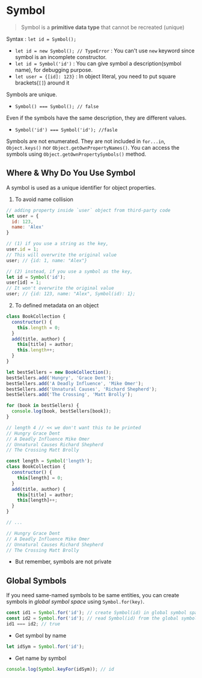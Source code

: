 # Symbol

> Symbol is a **primitive data type** that cannot be recreated (unique)

Syntax : `let id = Symbol();`
- `let id = new Symbol(); // TypeError` : You can't use `new` keyword since symbol is an incomplete constructor.
- `let id = Symbol('id')` : You can give symbol a description(symbol name), for debugging purpose.
- `let user = {[id]: 123}` : In object literal, you need to put square brackets(`[]`) around it

Symbols are unique.
- `Symbol() === Symbol(); // false` 

Even if the symbols have the same description, they are different values.
- `Symbol('id') === Symbol('id'); //fasle`

Symbols are not enumerated. They are not included in `for...in`, `Object.keys()` nor `Object.getOwnPropertyNames()`. You can access the symbols using `Object.getOwnPropertySymbols()` method.

## Where & Why Do You Use Symbol

A symbol is used as a unique identifier for object properties.

1. To avoid name collision
```javascript
// adding property inside `user` object from third-party code
let user = {
  id: 123,
  name: 'Alex'
}

// (1) if you use a string as the key,
user.id = 1;
// This will overwrite the original value
user; // {id: 1, name: "Alex"}

// (2) instead, if you use a symbol as the key,
let id = Symbol('id');
user[id] = 1;
// It won't overwrite the original value
user; // {id: 123, name: "Alex", Symbol(id): 1};

```
2. To defined metadata on an object
```javascript
class BookCollection {
  constructor() {
    this.length = 0;
  }
  add(title, author) {
    this[title] = author;
    this.length++;
  }
}

let bestSellers = new BookCollection();
bestSellers.add('Hungry', 'Grace Dent');
bestSellers.add('A Deadly Influence', 'Mike Omer');
bestSellers.add('Unnatural Causes', 'Richard Shepherd');
bestSellers.add('The Crossing', 'Matt Brolly');

for (book in bestSellers) {
  console.log(book, bestSellers[book]);
}

// length 4 // << we don't want this to be printed 
// Hungry Grace Dent
// A Deadly Influence Mike Omer
// Unnatural Causes Richard Shepherd
// The Crossing Matt Brolly
```
```javascript
const length = Symbol('length');
class BookCollection {
  constructor() {
    this[length] = 0;
  }
  add(title, author) {
    this[title] = author;
    this[length]++;
  }
}

// ...

// Hungry Grace Dent
// A Deadly Influence Mike Omer
// Unnatural Causes Richard Shepherd
// The Crossing Matt Brolly
```
- But remember, symbols are not private

## Global Symbols
If you need same-named symbols to be same  entities, you can create symbols in _global symbol space_ using `Symbol.for(key)`.

```javascript
const id1 = Symbol.for('id'); // create Symbol(id) in global symbol space
const id2 = Symbol.for('id'); // read Symbol(id) from the global symbol space
id1 === id2; // true
```

- Get symbol by name
```javascript
let idSym = Symbol.for('id');
```
- Get name by symbol
```javascript
console.log(Symbol.keyFor(idSym)); // id
```